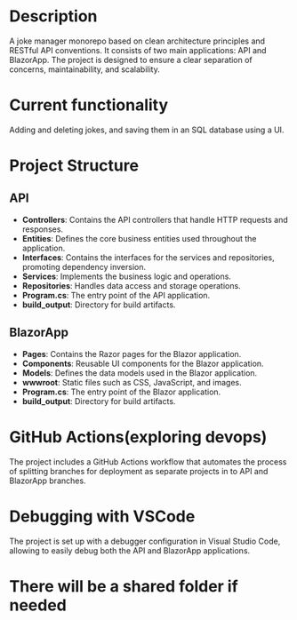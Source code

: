 
# Description
A joke manager monorepo based on clean architecture principles and RESTful API conventions. It consists of two main applications: API and BlazorApp. The project is designed to ensure a clear separation of concerns, maintainability, and scalability.

# Current functionality
Adding and deleting jokes, and saving them in an SQL database using a UI.

# Project Structure
## API

- **Controllers**: Contains the API controllers that handle HTTP requests and responses.
- **Entities**: Defines the core business entities used throughout the application.
- **Interfaces**: Contains the interfaces for the services and repositories, promoting dependency inversion.
- **Services**: Implements the business logic and operations.
- **Repositories**: Handles data access and storage operations.
- **Program.cs**: The entry point of the API application.
- **build_output**: Directory for build artifacts.

## BlazorApp

- **Pages**: Contains the Razor pages for the Blazor application.
- **Components**: Reusable UI components for the Blazor application.
- **Models**: Defines the data models used in the Blazor application.
- **wwwroot**: Static files such as CSS, JavaScript, and images.
- **Program.cs**: The entry point of the Blazor application.
- **build_output**: Directory for build artifacts.
  

# GitHub Actions(exploring devops)
The project includes a GitHub Actions workflow that automates the process of splitting branches for deployment as separate projects in to API and BlazorApp branches.

# Debugging with VSCode
The project is set up with a debugger configuration in Visual Studio Code, allowing to easily debug both the API and BlazorApp applications.

# There will be a shared folder if needed
